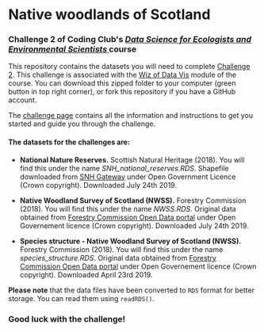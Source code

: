 # Native woodlands of Scotland
### Challenge 2 of Coding Club's <a href="https://ourcodingclub.github.io/course/" target="_blank"> *Data Science for Ecologists and Environmental Scientists* </a> course

This repository contains the datasets you will need to complete <a href="https://ourcodingclub.github.io/DL/challenge2.html" target="_blank">Challenge 2</a>. This challenge is associated with the <a href="https://ourcodingclub.github.io/course/wiz-viz/index.html" target="_blank">Wiz of Data Vis</a> module of the course. You can download this zipped folder to your computer (green button in top right corner), or fork this repository if you have a GitHub account. 

The <a href="https://ourcodingclub.github.io/course/wiz-viz-challenge/index.html" target="_blank">challenge page</a> contains all the information and instructions to get you started and guide you through the challenge.

#### The datasets for the challenges are:

+ **National Nature Reserves.** Scottish Natural Heritage (2018). You will find this under the name *SNH_national_reserves.RDS*. Shapefile downloaded from <a href="https://gateway.snh.gov.uk/natural-spaces/dataset.jsp?dsid=NNR" target="_blank">SNH Gateway</a> under Open Government Licence (Crown copyright). Downloaded July 24th 2019.

+ **Native Woodland Survey of Scotland (NWSS).** Forestry Commission (2018). You will find this under the name *NWSS.RDS*. Original data obtained from <a href="http://data-forestry.opendata.arcgis.com/datasets/feadebb6bbf844a7bfdb5c8a7b9f73d7" target="_blank">Forestry Commission Open Data portal</a> under Open Governement licence (Crown copyright). Downloaded July 24th 2019.

+ **Species structure - Native Woodland Survey of Scotland (NWSS).** Forestry Commission (2018). You will find this under the name *species_structure.RDS*. Original data obtained from <a href="http://data-forestry.opendata.arcgis.com/datasets/feadebb6bbf844a7bfdb5c8a7b9f73d7_6" target="_blank">Forestry Commission Open Data portal</a> under Open Governement licence (Crown copyright). Downloaded April 23rd 2019.

**Please note** that the data files have been converted to `RDS` format for better storage. You can read them using `readRDS()`. 

### Good luck with the challenge!

